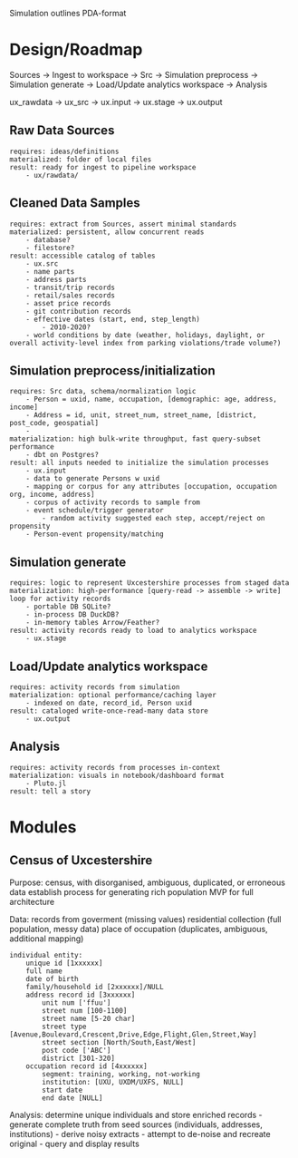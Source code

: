 Simulation outlines
PDA-format

# Design/Roadmap

Sources -> Ingest to workspace -> Src -> Simulation preprocess -> Simulation generate -> Load/Update analytics workspace -> Analysis

ux_rawdata -> ux_src -> ux.input -> ux.stage -> ux.output

## Raw Data Sources 
    requires: ideas/definitions
    materialized: folder of local files
    result: ready for ingest to pipeline workspace 
        - ux/rawdata/

## Cleaned Data Samples 
    requires: extract from Sources, assert minimal standards 
    materialized: persistent, allow concurrent reads
        - database? 
        - filestore? 
    result: accessible catalog of tables
        - ux.src
        - name parts
        - address parts 
        - transit/trip records 
        - retail/sales records 
        - asset price records 
        - git contribution records 
        - effective dates (start, end, step_length) 
            - 2010-2020?
        - world conditions by date (weather, holidays, daylight, or overall activity-level index from parking violations/trade volume?)

## Simulation preprocess/initialization 
    requires: Src data, schema/normalization logic 
        - Person = uxid, name, occupation, [demographic: age, address, income]
        - Address = id, unit, street_num, street_name, [district, post_code, geospatial] 
        - 
    materialization: high bulk-write throughput, fast query-subset performance 
        - dbt on Postgres?
    result: all inputs needed to initialize the simulation processes
        - ux.input
        - data to generate Persons w uxid
        - mapping or corpus for any attributes [occupation, occupation org, income, address]
        - corpus of activity records to sample from 
        - event schedule/trigger generator 
            - random activity suggested each step, accept/reject on propensity
        - Person-event propensity/matching

## Simulation generate 
    requires: logic to represent Uxcestershire processes from staged data 
    materialization: high-performance [query-read -> assemble -> write] loop for activity records 
        - portable DB SQLite?
        - in-process DB DuckDB?
        - in-memory tables Arrow/Feather?
    result: activity records ready to load to analytics workspace
        - ux.stage

## Load/Update analytics workspace 
    requires: activity records from simulation 
    materialization: optional performance/caching layer 
        - indexed on date, record_id, Person uxid 
    result: cataloged write-once-read-many data store 
        - ux.output

## Analysis
    requires: activity records from processes in-context 
    materialization: visuals in notebook/dashboard format 
        - Pluto.jl 
    result: tell a story


# Modules
## Census of Uxcestershire
Purpose: 
    census, with disorganised, ambiguous, duplicated, or erroneous data 
    establish process for generating rich population
    MVP for full architecture

Data: 
    records from goverment (missing values) 
    residential collection (full population, messy data)
    place of occupation (duplicates, ambiguous, additional mapping) 

    individual entity: 
        unique id [1xxxxxx]
        full name 
        date of birth 
        family/household id [2xxxxxx]/NULL
        address record id [3xxxxxx] 
            unit num ['ffuu']
            street num [100-1100]
            street name [5-20 char]
            street type [Avenue,Boulevard,Crescent,Drive,Edge,Flight,Glen,Street,Way] 
            street section [North/South,East/West] 
            post code ['ABC']  
            district [301-320]  
        occupation record id [4xxxxxx] 
            segment: training, working, not-working
            institution: [UXU, UXDM/UXFS, NULL] 
            start date 
            end date [NULL]

Analysis: determine unique individuals and store enriched records
    - generate complete truth from seed sources (individuals, addresses, institutions)
    - derive noisy extracts 
    - attempt to de-noise and recreate original
    - query and display results


